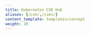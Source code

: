 ```yaml
---
title: Kubernetes CVE Hub
aliases: [/cve/,/cves/]
content_template: templates/concept
weight: 20
---
```

